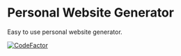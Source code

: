 # Personal Website Generator
Easy to use personal website generator.

[![CodeFactor](https://www.codefactor.io/repository/github/goudronviande24/personal-website-generator/badge)](https://www.codefactor.io/repository/github/goudronviande24/personal-website-generator)
